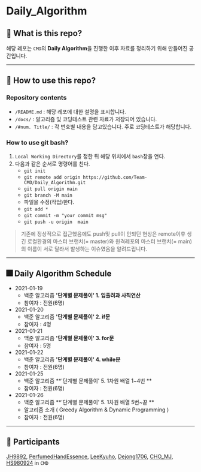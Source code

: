 # Daily_Algorithm

## 🎯 What is this repo?
해당 레포는 `CMD`의 **Daily Algorithm**을 진행한 이후 자료를 정리하기 위해 만들어진 공간입니다.  

___  

## 🎇 How to use this repo?

### Repository contents
- `/README.md` : 해당 레포에 대한 설명을 표시합니다.  
- `/docs/` : 알고리즘 및 코딩테스트 관련 자료가 저장되어 있습니다.  
- `/#num. Title/` : 각 번호별 내용을 담고있습니다. 주로 코딩테스트가 해당합니다.  

### How to use git bash?
1. `Local Working Directory`를 정한 뒤 해당 위치에서 `bash`창을 연다.
2. 다음과 같은 순서로 명령어를 친다.
    - `git init`
    - `git remote add origin https://github.com/Team-CMD/Daily_Algorithm.git`
    - `git pull origin main`
    - `git branch -M main`
    - 파일을 수정(작업)한다.
    - `git add *`
    - `git commit -m "your commit msg"`
    - `git push -u origin  main` 
  

> 기존에 정상적으로 접근했음에도 push및 pull이 안되던 현상은 remote이후 생긴 로컬환경의 마스터 브랜치(= master)와 원격레포의 마스터 브랜치(= main)의 이름이 서로  달라서 발생하는 이슈였음을 알려드립니다.
___  

## 🎆 Daily Algorithm Schedule  

- 2021-01-19
    - 백준 알고리즘 **'단계별 문제풀이' 1. 입출려과 사칙연산**
    - 참여자 : 전원(6명)
- 2021-01-20
    - 백준 알고리즘 **'단계별 문제풀이' 2. if문**
    - 참여자 : 4명
- 2021-01-21
    - 백준 알고리즘 **'단계별 문제풀이' 3. for문**
    - 참여자 : 5명
- 2021-01-22
    - 백준 알고리즘 **'단계별 문제풀이' 4. while문**
    - 참여자 : 전원(6명)
- 2021-01-25
    - 백준 알고리즘 **'단계별 문제풀이' 5. 1차원 배열 1~4번 **
    - 참여자 : 전원(6명)
- 2021-01-26
    - 백준 알고리즘 **'단계별 문제풀이' 5. 1차원 배열 5번~끝 **
    - 알고리즘 소개 ( Greedy Algorithm & Dynamic Programming )
    - 참여자 : 전원(6명)
___  

## 🎫 Participants

[JH9892](https://github.com/JH9892), 
[PerfumedHandEssence](https://github.com/PerfumedHandEssence), 
[LeeKyuho](https://github.com/RottenTofu), 
[Dejong1706](https://github.com/Dejong1706), 
[CHO_MJ](https://github.com/cood5199), 
[HS980924](https://github.com/HS98094) in `CMD`
